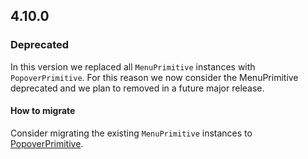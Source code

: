 ## 4.10.0

### Deprecated

In this version we replaced all `MenuPrimitive` instances with `PopoverPrimitive`. For this reason we now consider the MenuPrimitive deprecated and we plan to removed in a future major release.

#### How to migrate

Consider migrating the existing `MenuPrimitive` instances to [PopoverPrimitive](/utilities/popover-primitive).
